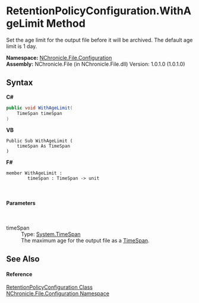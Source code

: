 # RetentionPolicyConfiguration.WithAgeLimit Method 
 

Set the age limit for the output file before it will be archived. The default age limit is 1 day.

**Namespace:**&nbsp;<a href="N_NChronicle_File_Configuration.md">NChronicle.File.Configuration</a><br />**Assembly:**&nbsp;NChronicle.File (in NChronicle.File.dll) Version: 1.0.1.0 (1.0.1.0)

## Syntax

**C#**<br />
``` C#
public void WithAgeLimit(
	TimeSpan timeSpan
)
```

**VB**<br />
``` VB
Public Sub WithAgeLimit ( 
	timeSpan As TimeSpan
)
```

**F#**<br />
``` F#
member WithAgeLimit : 
        timeSpan : TimeSpan -> unit 

```

<br />

#### Parameters
&nbsp;<dl><dt>timeSpan</dt><dd>Type: <a href="http://msdn2.microsoft.com/en-us/library/269ew577" target="_blank">System.TimeSpan</a><br />The maximum age for the output file as a <a href="http://msdn2.microsoft.com/en-us/library/269ew577" target="_blank">TimeSpan</a>.</dd></dl>

## See Also


#### Reference
<a href="T_NChronicle_File_Configuration_RetentionPolicyConfiguration.md">RetentionPolicyConfiguration Class</a><br /><a href="N_NChronicle_File_Configuration.md">NChronicle.File.Configuration Namespace</a><br />
